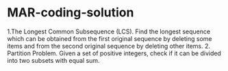 # MAR-coding-solution
1.The Longest Common Subsequence (LCS). Find the longest sequence which can be obtained from the first original sequence by deleting some items and from the second original sequence by deleting other items.
2. Partition Problem. Given a set of positive integers, check if it can be divided into two subsets with equal sum.
